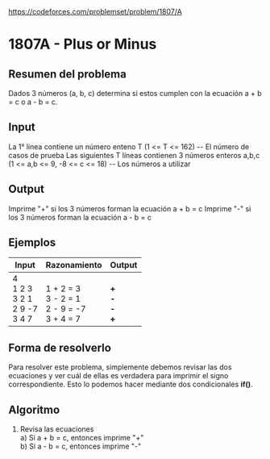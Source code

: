 https://codeforces.com/problemset/problem/1807/A

# 1807A - Plus or Minus

## Resumen del problema
Dados 3 números (a, b, c) determina si estos cumplen con la ecuación a + b = c o a - b = c.

## Input
La 1° línea contiene un número enteno T (1 <= T <= 162) -- El número de casos de prueba
Las siguientes T líneas contienen 3 números enteros a,b,c (1 <= a,b <= 9, -8 <= c <= 18) -- Los números a utilizar

## Output
Imprime "+" si los 3 números forman la ecuación a + b = c
Imprime "-" si los 3 números forman la ecuación a - b = c

## Ejemplos
| Input             | Razonamiento  | Output    |
| ----------------- | :------------ | --------- |
| 4 <br> 1 2 3 <br> 3 2 1 <br> 2 9 -7 <br> 3 4 7 | <br> 1 + 2 = 3 <br> 3 - 2 = 1 <br> 2 - 9 = -7 <br> 3 + 4 = 7 | <br> **+** <br> **-** <br> **-** <br> **+** |

## Forma de resolverlo
Para resolver este problema, simplemente debemos revisar las dos ecuaciones y ver cuál de ellas es verdadera para imprimir el signo correspondiente. Esto lo podemos hacer mediante dos condicionales **if()**.

## Algoritmo
1) Revisa las ecuaciones \
a) Si a + b = c, entonces imprime "+" \
b) Si a - b = c, entonces imprime "-"

